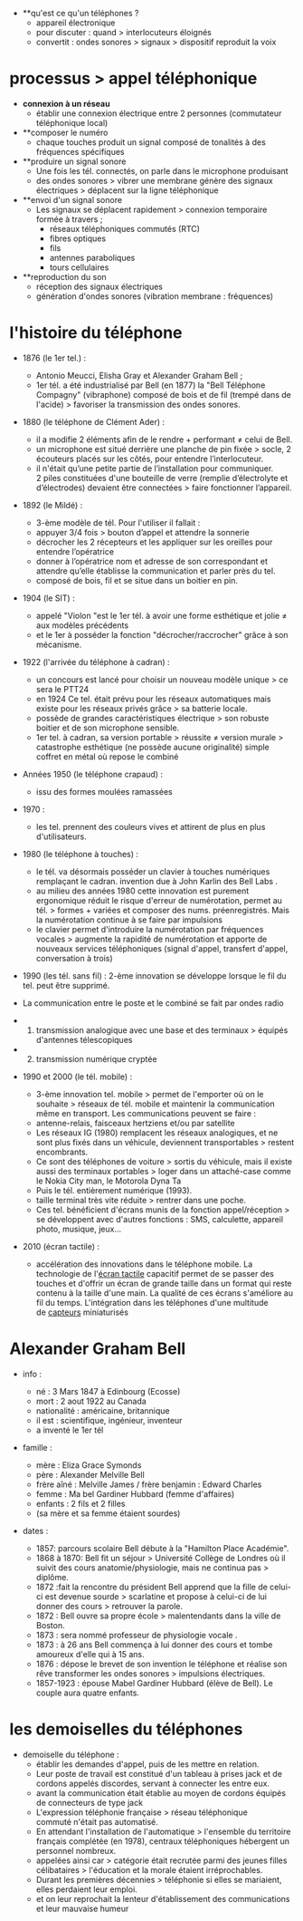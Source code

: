 


- **qu'est ce qu'un téléphones ?
	- appareil électronique
	- pour discuter : quand > interlocuteurs éloignés
	- convertit : ondes sonores > signaux > dispositif reproduit la voix 

# processus > appel téléphonique

- **connexion à un réseau**
	- établir une connexion électrique entre 2 personnes (commutateur téléphonique local)
- **composer le numéro
	- chaque touches produit un signal composé de tonalités à des fréquences spécifiques
- **produire un signal sonore
	- Une fois les tél. connectés, on parle dans le microphone produisant
	-  des ondes sonores > vibrer une membrane génère des signaux électriques > déplacent sur la ligne téléphonique
- **envoi d'un signal sonore 
	- Les signaux se déplacent rapidement > connexion temporaire formée à travers ;
		- réseaux téléphoniques commutés (RTC)
		- fibres optiques
		- fils
		- antennes paraboliques
		- tours cellulaires
- **reproduction du son
	- réception des signaux électriques
	- génération d'ondes sonores (vibration membrane : fréquences)

# l'histoire du téléphone

- 1876  (le 1er tel.) :
	- Antonio Meucci, Elisha Gray et Alexander Graham Bell ;
	- 1er tél. a été industrialisé par Bell (en 1877) la "Bell Téléphone Compagny" (vibraphone) composé de bois et de fil (trempé dans de l'acide) > favoriser la transmission des ondes sonores.

- 1880 (le téléphone de Clément Ader) :
	- il a modifie 2 éléments afin de le rendre + performant ≠ celui de Bell.
	- un microphone est situé derrière une planche de pin fixée > socle,
	  2 écouteurs placés sur les côtés, pour entendre l’interlocuteur.
	- il n'était qu’une petite partie de l’installation pour communiquer.                  
	  2 piles constituées d'une bouteille de verre (remplie d’électrolyte et d’électrodes)                   devaient être connectées > faire fonctionner l’appareil.

- 1892 (le Mildé) :
	- 3-ème modèle de tél. Pour l'utiliser il fallait :
	- appuyer 3/4 fois > bouton d’appel et attendre la sonnerie 
	- décrocher les 2 récepteurs et les appliquer sur les oreilles pour entendre l’opératrice 
	- donner à l’opératrice nom et adresse de son correspondant et attendre qu’elle établisse la communication et parler près du tel.
	- composé de bois, fil et se situe dans un boitier en pin.

- 1904 (le SIT) :
	- appelé "Violon "est le 1er tél. à avoir une forme esthétique et jolie ≠ aux modèles précédents 
	- et le 1er à posséder la fonction "décrocher/raccrocher" grâce à son mécanisme.

- 1922 (l'arrivée du téléphone à cadran) :
	- un concours est lancé pour choisir un nouveau modèle unique > ce sera le PTT24 
	- en 1924 Ce tel. était prévu pour les réseaux automatiques mais existe pour les réseaux privés grâce > sa batterie locale. 
	- possède de grandes caractéristiques électrique > son robuste boitier et de son microphone sensible. 
	- 1er tel. à cadran, sa version portable > réussite ≠ version murale > catastrophe esthétique        (ne possède aucune originalité) simple coffret en métal où repose le combiné

- Années 1950 (le téléphone crapaud) :
	- issu des formes moulées ramassées
-  1970 :
	- les tel. prennent des couleurs vives et attirent de plus en plus d'utilisateurs.

- 1980 (le téléphone à touches) :
	- le tél. va désormais posséder un clavier à touches numériques remplaçant le cadran.              invention due à John Karlin des Bell Labs . 
	- au milieu des années 1980 cette innovation est purement ergonomique réduit le risque d'erreur de numérotation, permet au tél. > formes + variées et composer des nums. préenregistrés. Mais la numérotation continue à se faire par impulsions
	- le clavier permet d'introduire la numérotation par fréquences vocales > augmente la rapidité de numérotation et apporte de nouveaux services téléphoniques (signal d'appel, transfert d'appel, conversation à trois)

- 1990 (les tél. sans fil) :
	2-ème innovation se développe lorsque le fil du tel. peut être supprimé.
-  La communication entre le poste et le combiné se fait par ondes radio 
- 1) transmission analogique avec une base et des terminaux > équipés d'antennes télescopiques 
- 2) transmission numérique cryptée

- 1990 et 2000 (le tél. mobile) :
	- 3-ème innovation tel. mobile > permet de l'emporter où on le souhaite > réseaux de tél. mobile et maintenir la communication même en transport. Les communications peuvent se faire :
	- antenne-relais, faisceaux hertziens et/ou par satellite 
	- Les réseaux IG (1980) remplacent les réseaux analogiques, et ne sont plus fixés dans un véhicule, deviennent transportables > restent encombrants. 
	- Ce sont des téléphones de voiture > sortis du véhicule, mais il existe aussi des terminaux portables > loger dans un attaché-case comme le Nokia City man, le Motorola Dyna Ta 
	- Puis le tél. entièrement numérique (1993). 
	- taille terminal très vite réduite > rentrer dans une poche. 
	- Ces tel. bénéficient d'écrans munis de la fonction appel/réception > se développent avec d'autres fonctions : SMS, calculette, appareil photo, musique, jeux…

- 2010 (écran tactile) :
	- accélération des innovations dans le téléphone mobile. La technologie de l'[écran tactile](https://fr.wikipedia.org/wiki/%C3%89cran_tactile "Écran tactile") capacitif permet de se passer des touches et d'offrir un écran de grande taille dans un format qui reste contenu à la taille d'une main. La qualité de ces écrans s'améliore au fil du temps. L'intégration dans les téléphones d'une multitude de [capteurs](https://fr.wikipedia.org/wiki/Capteurs "Capteurs") miniaturisés

# Alexander Graham Bell

- info :
	- né : 3 Mars 1847 à Edinbourg (Ecosse)
	- mort : 2 aout 1922 au Canada
	- nationalité : américaine,  britannique
	- il est : scientifique, ingénieur, inventeur
	- a inventé le 1er tél

- famille :
	- mère : Eliza Grace Symonds
	- père : Alexander Melville Bell
	- frère aîné : Melville James / frère benjamin : Edward Charles
	- femme : Ma bel Gardiner Hubbard (femme d'affaires)
	- enfants : 2 fils et 2 filles
	- (sa mère et sa femme étaient sourdes)

- dates :
	- 1857: parcours scolaire Bell débute à la "Hamilton Place Académie".
	- 1868 à 1870: Bell fit un séjour > Université Collège de Londres où il suivit des cours anatomie/physiologie, mais ne continua pas > diplôme.
	- 1872 :fait la rencontre du président Bell apprend que la fille de celui-ci est devenue sourde > scarlatine et propose à celui-ci de lui donner des cours > retrouver la parole.
	- 1872 : Bell ouvre sa propre école > malentendants dans la ville de Boston.
	- 1873 : sera nommé professeur de physiologie vocale .
	- 1873 : à 26 ans Bell commença à lui donner des cours et tombe amoureux d'elle qui à 15 ans.
	-  1876 : dépose le brevet de son invention le téléphone et réalise son rêve transformer les ondes sonores > impulsions électriques.
	- 1857-1923 : épouse Mabel Gardiner Hubbard (élève de Bell). Le couple aura quatre enfants.

# les demoiselles du téléphones 

- demoiselle du téléphone :
	- établir les demandes d'appel, puis de les mettre en relation. 
	- Leur poste de travail est constitué d'un tableau à prises jack et de cordons appelés discordes, servant à connecter les entre eux.
	- avant la communication était établie au moyen de cordons équipés de connecteurs de type jack
	- L'expression téléphonie française > réseau téléphonique commuté n'était pas automatisé.
	- En attendant l'installation de l'automatique > l'ensemble du territoire français complétée (en 1978), centraux téléphoniques hébergent un personnel nombreux. 
	- appelées ainsi car > catégorie était recrutée parmi des jeunes filles célibataires > l'éducation et la morale étaient irréprochables.
	- Durant les premières décennies > téléphonie si elles se mariaient, elles perdaient leur emploi.
	- et on leur reprochait la lenteur d'établissement des communications et leur mauvaise humeur 
